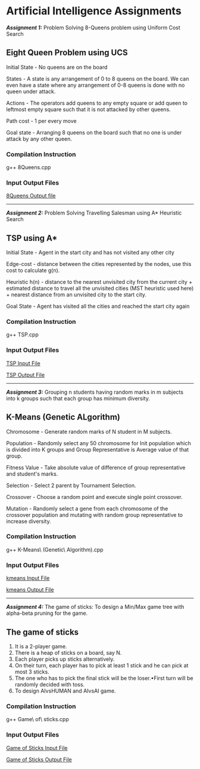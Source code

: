 # Artificial Intelligence Assignments

***Assignment 1:*** Problem Solving 8-Queens problem using Uniform Cost Search
## Eight Queen Problem using UCS

Initial State - No queens are on the board

States - A state is any arrangement of 0 to 8 queens on the board. We can even have a state where any arrangement of 0-8 queens is done with no queen under attack.

Actions - The operators add queens to any empty square or add queen to leftmost empty square such that it is not attacked by other queens.

Path cost - 1 per every move

Goal state - Arranging 8 queens on the board such that no one is under attack by any other queen.

### Compilation Instruction

g++ 8Queens.cpp

### Input Output Files

[8Queens Output file](IO/8queens_OUTPUT.txt)

---
***Assignment 2:***
Problem Solving Travelling Salesman using A* Heuristic Search
## TSP using A*

Initial State - Agent in the start city and has not visited any other city

Edge-cost - distance between the cities represented by the nodes, use this cost to calculate g(n).

Heuristic h(n) - distance to the nearest unvisited city from the current city + estimated distance to travel all the unvisited cities (MST heuristic used here) + nearest distance from an unvisited city to the start city. 

Goal State - Agent has visited all the cities and reached the start city again

### Compilation Instruction

g++ TSP.cpp

### Input Output Files

[TSP Input File](IO/TSP_INPUT.txt)

[TSP Output File](IO/TSP_OUTPUT.txt)

---
***Assignment 3:***
Grouping n students having random marks in m subjects into k groups such that each group has minimum diversity.

## K-Means (Genetic ALgorithm)

Chromosome - Generate random marks of N student in M subjects.

Population - Randomly select any 50 chromosome for Init population which is divided into K groups and Group Representative is Average value of that group.

Fitness Value - Take absolute value of difference of group representative and student's marks.

Selection - Select 2 parent by Tournament Selection.

Crossover - Choose a random point and execute single point crossover.

Mutation - Randomly select a gene from each chromosome of the crossover population and mutating with random group representative to increase diversity.

### Compilation Instruction

g++ K-Means\ (Genetic\ Algorithm).cpp

### Input Output Files

[kmeans Input File](IO/kmeans_INPUT.txt)

[kmeans Output File](IO/kmeans_OUTPUT.txt)

---
***Assignment 4:***
The game of sticks: To design a Min/Max game tree with alpha-beta pruning for the game.

## The game of sticks

1. It is a 2-player game.
2. There is a heap of sticks on a board, say N.
3. Each player picks up sticks alternatively.
4. On their turn, each player has to pick at least 1 stick and he can pick at most 3 sticks.
5. The one who has to pick the final stick will be the loser.•First turn will be randomly decided with toss.
6. To design AIvsHUMAN and AIvsAI game.

### Compilation Instruction

g++ Game\ of\ sticks.cpp

### Input Output Files

[Game of Sticks Input File](IO/Game_INPUT.txt)

[Game of Sticks Output File](IO/Game_OUTPUT.txt)